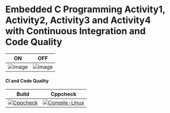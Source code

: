 # Embedded C Programming Activity1, Activity2, Activity3 and Activity4 with Continuous Integration and Code Quality




|ON|OFF|
|:--:|:--:|
|![image](https://user-images.githubusercontent.com/42568338/116529817-f45da400-a8fa-11eb-839e-e9fffcade8a8.png)|![image](https://user-images.githubusercontent.com/42568338/116529877-05a6b080-a8fb-11eb-8b3b-73de91a48ff4.png)|

#### CI and Code Quality

|Build|Cppcheck|
|:--:|:--:|
|[![Cppcheck](https://github.com/swapnilkhandekar999/CaseStudyEmbedded/actions/workflows/CodeQulaity.yml/badge.svg)](https://github.com/swapnilkhandekar999/CaseStudyEmbedded/actions/workflows/CodeQulaity.yml)|[![Compile-Linux](https://github.com/swapnilkhandekar999/CaseStudyEmbedded/actions/workflows/Compile.yml/badge.svg)](https://github.com/swapnilkhandekar999/CaseStudyEmbedded/actions/workflows/Compile.yml)|
